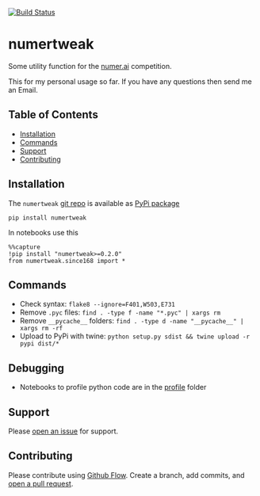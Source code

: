 [![Build Status](https://travis-ci.org/kmedian/numertweak.svg?branch=master)](https://travis-ci.org/kmedian/numertweak)
<!-- 
[![Binder](https://mybinder.org/badge.svg)](https://mybinder.org/v2/gh/kmedian/numertweak/master?urlpath=lab)
-->

# numertweak
Some utility function for the [numer.ai](https://numer.ai/rounds) competition.

This for my personal usage so far. 
If you have any questions then send me an Email.

## Table of Contents
* [Installation](#installation)
* [Commands](#commands)
* [Support](#support)
* [Contributing](#contributing)


## Installation
The `numertweak` [git repo](http://github.com/kmedian/numertweak) is available as [PyPi package](https://pypi.org/project/numertweak)

```
pip install numertweak
```

In notebooks use this

```
%%capture
!pip install "numertweak>=0.2.0"
from numertweak.since168 import *
```


## Commands
* Check syntax: `flake8 --ignore=F401,W503,E731`
* Remove `.pyc` files: `find . -type f -name "*.pyc" | xargs rm`
* Remove `__pycache__` folders: `find . -type d -name "__pycache__" | xargs rm -rf`
* Upload to PyPi with twine: `python setup.py sdist && twine upload -r pypi dist/*`


## Debugging
* Notebooks to profile python code are in the [profile](profile) folder


## Support
Please [open an issue](https://github.com/kmedian/numertweak/issues/new) for support.


## Contributing
Please contribute using [Github Flow](https://guides.github.com/introduction/flow/). Create a branch, add commits, and [open a pull request](https://github.com/kmedian/numertweak/compare/).
